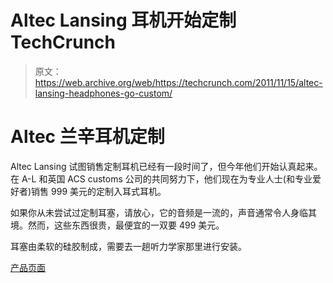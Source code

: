 # Altec Lansing 耳机开始定制 TechCrunch

> 原文：<https://web.archive.org/web/https://techcrunch.com/2011/11/15/altec-lansing-headphones-go-custom/>

# Altec 兰辛耳机定制

Altec Lansing 试图销售定制耳机已经有一段时间了，但今年他们开始认真起来。在 A-L 和英国 ACS customs 公司的共同努力下，他们现在为专业人士(和专业爱好者)销售 999 美元的定制入耳式耳机。

如果你从未尝试过定制耳塞，请放心，它的音频是一流的，声音通常令人身临其境。然而，这些东西很贵，最便宜的一双要 499 美元。

耳塞由柔软的硅胶制成，需要去一趟听力学家那里进行安装。

[产品页面](https://web.archive.org/web/20221007171007/http://www.alteclansing.com/ae/us/headphones/a3-custom-triple-driver-earphone-/invt/cs7006/&bklist=icat,3,shop,headphones)
